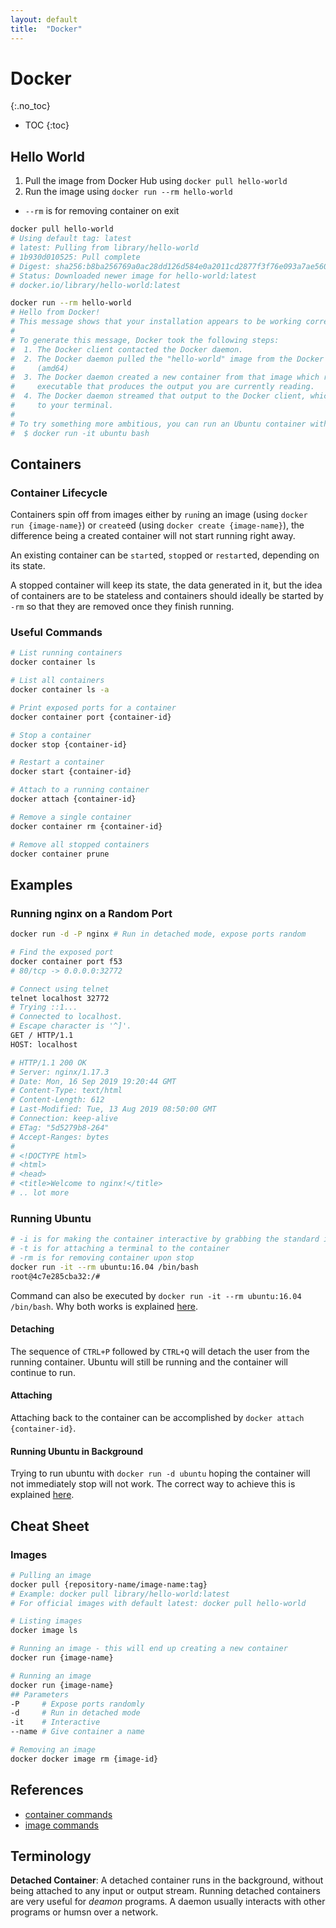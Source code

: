 ```yaml
---
layout: default
title:  "Docker"
---
```


# Docker
{:.no_toc}

* TOC
{:toc}

## Hello World

1. Pull the image from Docker Hub using `docker pull hello-world`
1. Run the image using `docker run --rm hello-world`
  - `--rm` is for removing container on exit

```bash
docker pull hello-world
# Using default tag: latest
# latest: Pulling from library/hello-world
# 1b930d010525: Pull complete 
# Digest: sha256:b8ba256769a0ac28dd126d584e0a2011cd2877f3f76e093a7ae560f2a5301c00
# Status: Downloaded newer image for hello-world:latest
# docker.io/library/hello-world:latest

docker run --rm hello-world
# Hello from Docker!
# This message shows that your installation appears to be working correctly.
# 
# To generate this message, Docker took the following steps:
#  1. The Docker client contacted the Docker daemon.
#  2. The Docker daemon pulled the "hello-world" image from the Docker Hub.
#     (amd64)
#  3. The Docker daemon created a new container from that image which runs the
#     executable that produces the output you are currently reading.
#  4. The Docker daemon streamed that output to the Docker client, which sent it
#     to your terminal.
# 
# To try something more ambitious, you can run an Ubuntu container with:
#  $ docker run -it ubuntu bash
```

## Containers
### Container Lifecycle
Containers spin off from images either by `run`ing an image (using `docker run {image-name}`) or `create`ed (using `docker create {image-name}`), the difference being a created container will not start running right away.  

An existing container can be `start`ed, `stop`ped or `restart`ed, depending on its state.

A stopped container will keep its state, the data generated in it, but the idea of containers are to be stateless and containers should ideally be started by `-rm` so that they are removed once they finish running.

### Useful Commands

```bash
# List running containers
docker container ls

# List all containers
docker container ls -a

# Print exposed ports for a container
docker container port {container-id}

# Stop a container 
docker stop {container-id}

# Restart a container
docker start {container-id}

# Attach to a running container
docker attach {container-id}

# Remove a single container
docker container rm {container-id}

# Remove all stopped containers
docker container prune
```

## Examples
### Running nginx on a Random Port

```bash
docker run -d -P nginx # Run in detached mode, expose ports random

# Find the exposed port
docker container port f53
# 80/tcp -> 0.0.0.0:32772

# Connect using telnet
telnet localhost 32772
# Trying ::1...
# Connected to localhost.
# Escape character is '^]'.
GET / HTTP/1.1
HOST: localhost

# HTTP/1.1 200 OK
# Server: nginx/1.17.3
# Date: Mon, 16 Sep 2019 19:20:44 GMT
# Content-Type: text/html
# Content-Length: 612
# Last-Modified: Tue, 13 Aug 2019 08:50:00 GMT
# Connection: keep-alive
# ETag: "5d5279b8-264"
# Accept-Ranges: bytes
# 
# <!DOCTYPE html>
# <html>
# <head>
# <title>Welcome to nginx!</title>
# .. lot more
```

### Running Ubuntu

```bash
# -i is for making the container interactive by grabbing the standard in
# -t is for attaching a terminal to the container
# -rm is for removing container upon stop
docker run -it --rm ubuntu:16.04 /bin/bash
root@4c7e285cba32:/#
```

Command can also be executed by `docker run -it --rm ubuntu:16.04 /bin/bash`. Why both works is explained [here](https://askubuntu.com/a/938872).

#### Detaching
The sequence of `CTRL+P` followed by `CTRL+Q` will detach the user from the running container. Ubuntu will still be running and the container will continue to run.

#### Attaching
Attaching back to the container can be accomplished by `docker attach {container-id}`.

#### Running Ubuntu in Background
Trying to run ubuntu with `docker run -d ubuntu` hoping the container will not immediately stop will not work. The correct way to achieve this is explained [here](https://stackoverflow.com/a/36872226/1173112).

## Cheat Sheet
### Images

```bash
# Pulling an image
docker pull {repository-name/image-name:tag}
# Example: docker pull library/hello-world:latest
# For official images with default latest: docker pull hello-world

# Listing images
docker image ls

# Running an image - this will end up creating a new container
docker run {image-name}

# Running an image
docker run {image-name}
## Parameters
-P     # Expose ports randomly
-d     # Run in detached mode
-it    # Interactive 
--name # Give container a name

# Removing an image
docker docker image rm {image-id}
```


## References
- [container commands](https://docs.docker.com/engine/reference/commandline/container/)
- [image commands](https://docs.docker.com/engine/reference/commandline/image/)

## Terminology
__Detached Container__: A detached container runs in the background, without being attached to any input or output stream. Running detached containers are very useful for _deamon_ programs. A daemon usually interacts with other programs or humsn over a network. 